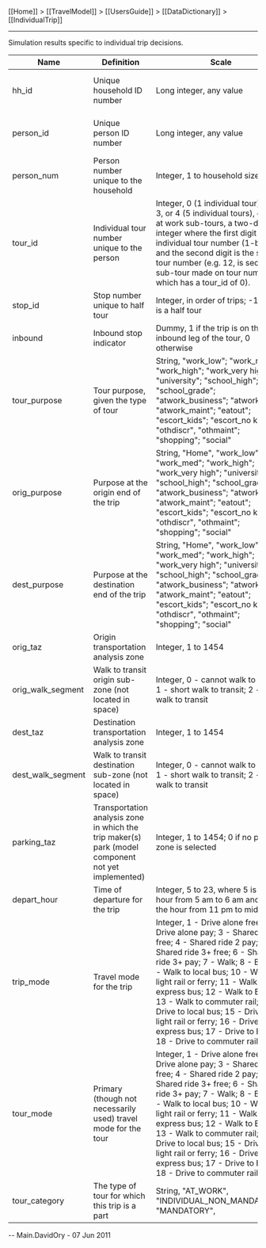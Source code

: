 [[Home]] > [[TravelModel]] > [[UsersGuide]] > [[DataDictionary]] > [[IndividualTrip]]

---

Simulation results specific to individual trip decisions.

| Name | Definition | Scale | Join with &hellip; |
|---|---|---|---|
| hh_id | Unique household ID number | Long integer, any value | All model files, [synthetic population household file](PopSynHousehold) |
| person_id | Unique person ID number | Long integer, any value | [Synthetic population person file](PopSynPerson), [[Person]] |
| person_num | Person number unique to the household | Integer, 1 to household size | [[Person]] |
| tour_id | Individual tour number unique to the person | Integer, 0 (1 individual tour), 1, 2, 3, or 4 (5 individual tours), or, for at work sub-tours, a two-digit integer where the first digit is the individual tour number (1-based) and the second digit is the sub-tour number (e.g. 12, is second sub-tour made on tour number 1, which has a tour_id of 0). | [[IndividualTour]] |
| stop_id | Stop number unique to half tour | Integer, in order of trips; -1 if this is a half tour |   |
| inbound | Inbound stop indicator | Dummy, 1 if the trip is on the inbound leg of the tour, 0 otherwise |   |
| tour_purpose | Tour purpose, given the type of tour | String, "work_low"; "work_med"; "work_high"; "work_very high"; "university"; "school_high"; "school_grade"; "atwork_business"; "atwork_eat"; "atwork_maint"; "eatout"; "escort_kids"; "escort_no kids"; "othdiscr", "othmaint"; "shopping"; "social" |   |
| orig_purpose | Purpose at the origin end of the trip | String, "Home", "work_low"; "work_med"; "work_high"; "work_very high"; "university"; "school_high"; "school_grade"; "atwork_business"; "atwork_eat"; "atwork_maint"; "eatout"; "escort_kids"; "escort_no kids"; "othdiscr", "othmaint"; "shopping"; "social" |   |
| dest_purpose | Purpose at the destination end of the trip | String, "Home", "work_low"; "work_med"; "work_high"; "work_very high"; "university"; "school_high"; "school_grade"; "atwork_business"; "atwork_eat"; "atwork_maint"; "eatout"; "escort_kids"; "escort_no kids"; "othdiscr", "othmaint"; "shopping"; "social" |   |
| orig_taz | Origin transportation analysis zone | Integer, 1 to 1454 | [Shape file](http://mtc.maps.arcgis.com/home/item.html?id=b85ba4d43f9843128d3542260d9a2f1f#visualize) |
| orig_walk_segment | Walk to transit origin sub-zone (not located in space) | Integer, 0 - cannot walk to transit; 1 - short walk to transit; 2 - long walk to transit |   |
| dest_taz | Destination transportation analysis zone | Integer, 1 to 1454 | [Shape file](http://mtc.maps.arcgis.com/home/item.html?id=b85ba4d43f9843128d3542260d9a2f1f#visualize) |
| dest_walk_segment | Walk to transit destination sub-zone (not located in space) | Integer, 0 - cannot walk to transit; 1 - short walk to transit; 2 - long walk to transit |   |
| parking_taz | Transportation analysis zone in which the trip maker(s) park (model component not yet implemented) | Integer, 1 to 1454; 0 if no parking zone is selected |   |
| depart_hour | Time of departure for the trip | Integer, 5 to 23, where 5 is the hour from 5 am to 6 am and 23 is the hour from 11 pm to midnight |   |
| trip_mode | Travel mode for the trip | Integer, 1 - Drive alone free; 2 - Drive alone pay; 3 - Shared ride 2 free; 4 - Shared ride 2 pay; 5 - Shared ride 3+ free; 6 - Shared ride 3+ pay; 7 - Walk; 8 - Bike; 9 - Walk to local bus; 10 - Walk to light rail or ferry; 11 - Walk to express bus; 12 - Walk to BART; 13 - Walk to commuter rail; 14 - Drive to local bus; 15 - Drive to light rail or ferry; 16 - Drive to express bus; 17 - Drive to BART; 18 - Drive to commuter rail |   |
| tour_mode | Primary (though not necessarily used) travel mode for the tour | Integer, 1 - Drive alone free; 2 - Drive alone pay; 3 - Shared ride 2 free; 4 - Shared ride 2 pay; 5 - Shared ride 3+ free; 6 - Shared ride 3+ pay; 7 - Walk; 8 - Bike; 9 - Walk to local bus; 10 - Walk to light rail or ferry; 11 - Walk to express bus; 12 - Walk to BART; 13 - Walk to commuter rail; 14 - Drive to local bus; 15 - Drive to light rail or ferry; 16 - Drive to express bus; 17 - Drive to BART; 18 - Drive to commuter rail |   |
| tour_category | The type of tour for which this trip is a part | String, "AT_WORK", "INDIVIDUAL_NON_MANDATORY", "MANDATORY", |   |

-- Main.DavidOry - 07 Jun 2011